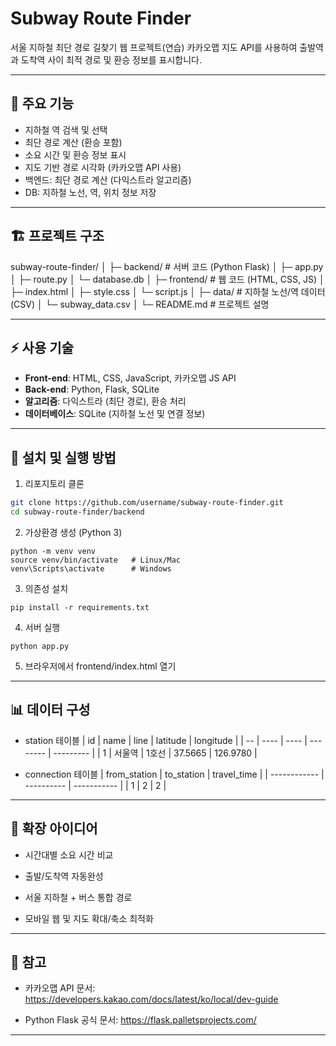 # Subway Route Finder

서울 지하철 최단 경로 길찾기 웹 프로젝트(연습)
카카오맵 지도 API를 사용하여 출발역과 도착역 사이 최적 경로 및 환승 정보를 표시합니다.

---

## 📌 주요 기능

- 지하철 역 검색 및 선택
- 최단 경로 계산 (환승 포함)
- 소요 시간 및 환승 정보 표시
- 지도 기반 경로 시각화 (카카오맵 API 사용)
- 백엔드: 최단 경로 계산 (다익스트라 알고리즘)
- DB: 지하철 노선, 역, 위치 정보 저장

---

## 🏗️ 프로젝트 구조

subway-route-finder/
│
├─ backend/ # 서버 코드 (Python Flask)
│ ├─ app.py
│ ├─ route.py
│ └─ database.db
│
├─ frontend/ # 웹 코드 (HTML, CSS, JS)
│ ├─ index.html
│ ├─ style.css
│ └─ script.js
│
├─ data/ # 지하철 노선/역 데이터 (CSV)
│ └─ subway_data.csv
│
└─ README.md # 프로젝트 설명

---

## ⚡ 사용 기술

- **Front-end**: HTML, CSS, JavaScript, 카카오맵 JS API
- **Back-end**: Python, Flask, SQLite
- **알고리즘**: 다익스트라 (최단 경로), 환승 처리
- **데이터베이스**: SQLite (지하철 노선 및 연결 정보)

---

## 🚀 설치 및 실행 방법

1. 리포지토리 클론
```bash
git clone https://github.com/username/subway-route-finder.git
cd subway-route-finder/backend
```
2. 가상환경 생성 (Python 3)
```
python -m venv venv
source venv/bin/activate   # Linux/Mac
venv\Scripts\activate      # Windows
```
3. 의존성 설치
```
pip install -r requirements.txt
```
4. 서버 실행
```
python app.py
```
5.  브라우저에서 frontend/index.html 열기

---

## 📊 데이터 구성

- station 테이블
| id | name | line | latitude | longitude |
| -- | ---- | ---- | -------- | --------- |
| 1  | 서울역  | 1호선  | 37.5665  | 126.9780  |

- connection 테이블
| from_station | to_station | travel_time |
| ------------ | ---------- | ----------- |
| 1            | 2          | 2           |

---

## 🎯 확장 아이디어

- 시간대별 소요 시간 비교

- 출발/도착역 자동완성

- 서울 지하철 + 버스 통합 경로

- 모바일 웹 및 지도 확대/축소 최적화

---

## 📝 참고

- 카카오맵 API 문서: https://developers.kakao.com/docs/latest/ko/local/dev-guide

- Python Flask 공식 문서: https://flask.palletsprojects.com/

---
